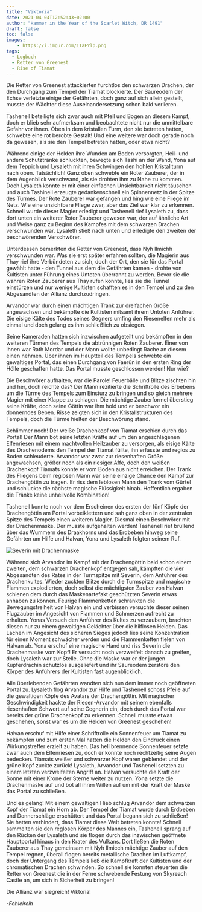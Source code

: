 ```yaml
---
title: "Viktoria"
date: 2021-04-04T12:52:43+02:00
author: "Hammer in the Year of the Scarlet Witch, DR 1491"
draft: false
toc: false
images:
    - https://i.imgur.com/ITaFYlp.png
tags: 
  - Logbuch
  - Retter von Greenest
  - Rise of Tiamat
---
```


Die Retter von Greenest attackierten furchtlos den schwarzen Drachen, der den Durchgang zum Tempel der Tiamat blockierte. Der Säureodem der Echse verletzte einige der Gefährten, doch ganz auf sich allein gestellt, musste der Wächter diese Auseinandersetzung schon bald verlieren.

Tashenell beteiligte sich zwar auch mit Pfeil und Bogen an diesem Kampf, doch er blieb sehr aufmerksam und beobachtete nicht nur die unmittelbare Gefahr vor ihnen. Oben in dem kristallen Turm, den sie betreten hatten, schwebte eine rot berobte Gestalt! Und eine weitere war doch gerade noch da gewesen, als sie den Tempel betreten hatten, oder etwa nicht?

Während einige der Helden ihre Wunden am Boden versorgten, Heil- und andere Schutztränke schluckten, bewegte sich Tashi an der Wand, Yona auf dem Teppich und Lysaleth mit ihren Schwingen den hohlen Kristallturm nach oben. Tatsächlich! Ganz oben schwebte ein Roter Zauberer, der in dem Augenblick verschwand, als sie drohten ihm zu Nahe zu kommen. Doch Lysaleth konnte er mit einer einfachen Unsichtbarkeit nicht täuschen und auch Tashinell erzeugte gedankenschnell ein Spinnennetz in der Spitze des Turmes. Der Rote Zauberer war gefangen und hing wie eine Fliege im Netz. Wie eine unsichtbare Fliege zwar, aber das Ziel war klar zu erkennen. Schnell wurde dieser Magier erledigt und Tashenell rief Lysaleth zu, dass dort unten ein weiterer Roter Zauberer gewesen war, der auf ähnliche Art und Weise ganz zu Beginn des Kampfes mit dem schwarzen Drachen verschwunden war. Lysaleth stieß nach unten und erledigte den zweiten der beschwörenden Verschwörer.

Unterdessen bemerkten die Retter von Greenest, dass Nyh Ilmichh verschwunden war. Was sie erst später erfahren sollten, die Magierin aus Thay rief ihre Verbündeten zu sich, doch der Ort, den sie für das Portal gewählt hatte - den Tunnel aus dem die Gefährten kamen - drohte von Kultisten unter Führung eines Untoten überrannt zu werden. Bevor sie die wahren Roten Zauberer aus Thay rufen konnte, lies sie die Tunnel einstürzen und nur wenige Kultisten schafften es in den Tempel und zu den Abgesandten der Allianz durchzudringen.

Arvandor war durch einen mächtigen Trank zur dreifachen Größe angewachsen und bekämpfte die Kultisten mitsamt ihrem Untoten Anführer. Die eisige Kälte des Todes seines Gegners umfing den Riesenelfen mehr als einmal und doch gelang es ihm schließlich zu obsiegen.

Seine Kameraden hatten sich inzwischen aufgeteilt und bekämpften in den weiteren Türmen des Tempels die abtrünnigen Roten Zauberer. Einer von ihnen war Rath Mordar und der Mann wollte unbedingt Rache an diesem einen nehmen. Über ihnen im Hauptteil des Tempels schwebte ein gewaltiges Portal, das einen Durchgang von Faerûn in den ersten Ring der Hölle geschaffen hatte. Das Portal musste geschlossen werden! Nur wie?

Die Beschwörer aufhalten, war die Parole! Feuerbälle und Blitze zischten hin und her, doch reichte das? Der Mann rezitierte die Schriftrolle des Erbebens um die Türme des Tempels zum Einsturz zu bringen und so gleich mehrere Magier mit einer Klappe zu schlagen. Die mächtige Zauberformel überstieg seine Kräfte, doch seine Göttin war ihm hold und er beschwor ein donnerndes Beben. Risse zeigten sich in den Kristallstrukturen des Tempels, doch die Türme hielten der Beschwörung stand.

Schlimmer noch! Der weiße Drachenkopf von Tiamat erschien durch das Portal! Der Mann bot seine letzten Kräfte auf um den angeschlagenen Elfenriesen mit einem machtvollen Heilzauber zu versorgen, als eisige Kälte des Drachenodems den Tempel der Tiamat füllte, ihn erfasste und reglos zu Boden schleuderte. Arvandor war zwar zur riesenhaften Größe angewachsen, größer noch als ein riesiger Affe, doch den weißen Drachenkopf Tiamats konnte er vom Boden aus nicht erreichen. Der Trank des Fliegens beim reglosen Mann war seine einzige Chance den Kampf zur Drachengöttin zu tragen. Er riss dem leblosen Mann den Trank vom Gürtel und schluckte die nächste magische Flüssigkeit hinab. Hoffentlich ergaben die Tränke keine unheilvolle Kombination!

Tashenell konnte noch vor dem Erscheinen des ersten der fünf Köpfe der Drachengöttin am Portal vorbeiklettern und sah ganz oben in der zentralen Spitze des Tempels einen weiteren Magier. Diesmal einen Beschwörer mit der Drachenmaske. Der musste aufgehalten werden! Tashenell rief brüllend über das Wummern des Draakhorns und das Erdbeben hinweg seine Gefährten um Hilfe und Halvan, Yona und Lysaleth folgten seinem Ruf.

![Severin mit Drachenmaske](https://i.imgur.com/lrvAReD.png)

Während sich Arvandor im Kampf mit der Drachengöttin bald schon einem zweiten, dem schwarzen Drachenkopf entgegen sah, kämpften die vier Abgesandten des Rates in der Turmspitze mit Severin, dem Anführer des Drachenkultes. Wieder zuckten Blitze durch die Turmspitze und magische Flammen explodierten, doch selbst die  mächtigsten Zauber von Halvan schienen dem durch das Maskenartefakt geschützten Severin etwas anhaben zu können. Feurige Flammenketten schränkten die Bewegungsfreiheit von Halvan ein und verbissen versuchte dieser seinen Flugzauber im Angesicht von Flammen und Schmerzen aufrecht zu erhalten. Yonas Versuch den Anführer des Kultes zu verzaubern, brachten diesen nur zu einem gewaltigen Gelächter über die hilflosen Helden. Das Lachen im Angesicht des sicheren Sieges jedoch lies seine Konzentration für einen Moment schwächer werden und die Flammenketten fielen von Halvan ab. Yona erschuf eine magische Hand und riss Severin die Drachenmaske vom Kopf! Er versucht noch verzweifelt danach zu greifen, doch Lysaleth war zur Stelle. Ohne die Maske war er der jungen Kupferdrachin schutzlos ausgeliefert und ihr Säureodem zerstöre den Körper des Anführers der Kultisten fast augenblicklich.

Alle überlebenden Gefährten wandten sich nun dem immer noch geöffneten Portal zu. Lysaleth flog Arvandor zur Hilfe und Tashenell schoss Pfeile auf die gewaltigen Köpfe des Avatars der Drachengöttin. Mit magischer Geschwindigkeit hackte der Riesen-Arvandor mit seinem ebenfalls riesenhaften Schwert auf seine Gegnerin ein, doch durch das Portal war bereits der grüne Drachenkopf zu erkennen. Schnell musste etwas geschehen, sonst war es um die Helden von Greenest geschehen!

Halvan erschuf mit Hilfe einer Schriftrolle ein Sonnenfeuer um Tiamat zu bekämpfen und zum ersten Mal hatten die Helden den Eindruck einen Wirkungstreffer erzielt zu haben. Das hell brennende Sonnenfeuer setzte zwar auch dem Elfenriesen zu, doch er konnte noch rechtzeitig seine Augen bedecken. Tiamats weißer und schwarzer Kopf waren geblendet und der grüne Kopf zuckte zurück! Lysaleth, Arvandor und Tashenell setzten zu einem letzten verzweifelten Angriff an. Halvan versuchte die Kraft der Sonne mit einer Krone der Sterne weiter zu nutzen. Yona setzte die Drachenmaske auf und bot all ihren Willen auf um mit der Kraft der Maske das Portal zu schließen.

Und es gelang! Mit einem gewaltigen Hieb schlug Arvandor dem schwarzen Kopf der Tiamat ein Horn ab. Der Tempel der Tiamat wurde durch Erdbeben und Donnerschläge erschüttert und das Portal begann sich zu schließen! Sie hatten verhindert, dass Tiamat diese Welt betreten konnte! Schnell sammelten sie den reglosen Körper des Mannes ein, Tashenell sprang auf den Rücken der Lysaleth und sie flogen durch das inzwischen geöffnete Hauptportal hinaus in den Krater des Vulkans. Dort ließen die Roten Zauberer aus Thay gemeinsam mit Nyh Ilmicch mächtige Zauber auf den Tempel regnen, überall flogen bereits metallische Drachen im Luftkampf, doch der Untergang des Tempels ließ die Kampfkraft der Kultisten und der chromatischen Drachen schwinden. So schnell sie konnten steuerten die Retter von Greenest die in der Ferne schwebende Festung von Skyreach Castle an, um sich in Sicherheit zu bringen!

Die Allianz war siegreich! Viktoria!

_-Fohleireih_

